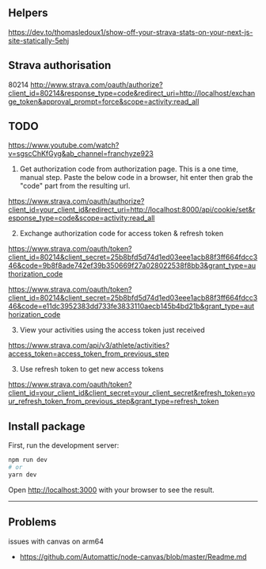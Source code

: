 ## Helpers
https://dev.to/thomasledoux1/show-off-your-strava-stats-on-your-next-js-site-statically-5ehj
## Strava authorisation
80214
http://www.strava.com/oauth/authorize?client_id=80214&response_type=code&redirect_uri=http://localhost/exchange_token&approval_prompt=force&scope=activity:read_all


## TODO
https://www.youtube.com/watch?v=sgscChKfGyg&ab_channel=franchyze923
1) Get authorization code from authorization page. This is a one time, manual step. 
Paste the below code in a browser, hit enter then grab the "code" part from the resulting url. 

https://www.strava.com/oauth/authorize?client_id=your_client_id&redirect_uri=http://localhost:8000/api/cookie/set&response_type=code&scope=activity:read_all

2) Exchange authorization code for access token & refresh token

https://www.strava.com/oauth/token?client_id=80214&client_secret=25b8bfd5d74d1ed03eee1acb88f3ff664fdcc346&code=9b8f8ade742ef39b350669f27a028022538f8bb3&grant_type=authorization_code

https://www.strava.com/oauth/token?client_id=80214&client_secret=25b8bfd5d74d1ed03eee1acb88f3ff664fdcc346&code=e11dc3952383dd733fe3833110aecb145b4bd21b&grant_type=authorization_code


3) View your activities using the access token just received

https://www.strava.com/api/v3/athlete/activities?access_token=access_token_from_previous_step

3) Use refresh token to get new access tokens

https://www.strava.com/oauth/token?client_id=your_client_id&client_secret=your_client_secret&refresh_token=your_refresh_token_from_previous_step&grant_type=refresh_token




## Install package

First, run the development server:

```bash
npm run dev
# or
yarn dev
```

Open [http://localhost:3000](http://localhost:3000) with your browser to see the result.


---
## Problems
issues with canvas on arm64
- https://github.com/Automattic/node-canvas/blob/master/Readme.md
